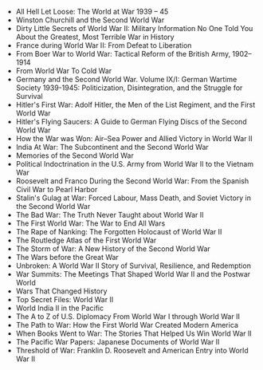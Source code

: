 <ul>
 <li><a target="_blank" href="https://github.com/manjunath5496/The-Best-Books-on-World-War/blob/master/ww(1).pdf" style="text-decoration:none;">All Hell Let Loose: The World at War 1939 – 45</a></li>
  
<li><a target="_blank" href="https://github.com/manjunath5496/The-Best-Books-on-World-War/blob/master/ww(2).pdf" style="text-decoration:none;">Winston Churchill and the Second World War</a></li>  
  
<li><a target="_blank" href="https://github.com/manjunath5496/The-Best-Books-on-World-War/blob/master/ww(3).pdf" style="text-decoration:none;">Dirty Little Secrets of World War II: Military Information No One Told You About the Greatest, Most Terrible War in History</a></li>
                               
 <li><a target="_blank" href="https://github.com/manjunath5496/The-Best-Books-on-World-War/blob/master/ww(4).pdf" style="text-decoration:none;">France during World War II: From Defeat to Liberation</a></li> 
 
  <li><a target="_blank" href="https://github.com/manjunath5496/The-Best-Books-on-World-War/blob/master/ww(5).pdf" style="text-decoration:none;">From Boer War to World War: Tactical Reform of the British Army, 1902–1914</a></li>   

 <li><a target="_blank" href="https://github.com/manjunath5496/The-Best-Books-on-World-War/blob/master/ww(6).pdf" style="text-decoration:none;"> From World War To Cold War </a></li>
                <li><a target="_blank" href="https://github.com/manjunath5496/The-Best-Books-on-World-War/blob/master/ww(7).pdf" style="text-decoration:none;">Germany and the Second World War. Volume IX/I: German Wartime Society 1939-1945: Politicization, Disintegration, and the Struggle for Survival</a></li>  
         <li><a target="_blank" href="https://github.com/manjunath5496/The-Best-Books-on-World-War/blob/master/ww(8).pdf" style="text-decoration:none;">Hitler's First War: Adolf Hitler, the Men of the List Regiment, and the First World War </a></li>                 
 <li><a target="_blank" href="https://github.com/manjunath5496/The-Best-Books-on-World-War/blob/master/ww(9).pdf" style="text-decoration:none;"> Hitler's Flying Saucers: A Guide to German Flying Discs of the Second World War </a></li>                              

 <li><a target="_blank" href="https://github.com/manjunath5496/The-Best-Books-on-World-War/blob/master/ww(10).pdf" style="text-decoration:none;"> How the War was Won: Air–Sea Power and Allied Victory in World War II </a></li>
                
 <li><a target="_blank" href="https://github.com/manjunath5496/The-Best-Books-on-World-War/blob/master/ww(11).pdf" style="text-decoration:none;"> India At War: The Subcontinent and the Second World War  </a></li>                              
<li><a target="_blank" href="https://github.com/manjunath5496/The-Best-Books-on-World-War/blob/master/ww(12).rar" style="text-decoration:none;">Memories of the Second World War</a></li>

  <li><a target="_blank" href="https://github.com/manjunath5496/The-Best-Books-on-World-War/blob/master/ww(13).pdf" style="text-decoration:none;">Political Indoctrination in the U.S. Army from World War II to the Vietnam War</a></li>

  <li><a target="_blank" href="https://github.com/manjunath5496/The-Best-Books-on-World-War/blob/master/ww(14).pdf" style="text-decoration:none;">Roosevelt and Franco During the Second World War: From the Spanish Civil War to Pearl Harbor</a></li>
                <li><a target="_blank" href="https://github.com/manjunath5496/The-Best-Books-on-World-War/blob/master/ww(15).pdf" style="text-decoration:none;">Stalin's Gulag at War: Forced Labour, Mass Death, and Soviet Victory in the Second World War</a></li>  
         <li><a target="_blank" href="https://github.com/manjunath5496/The-Best-Books-on-World-War/blob/master/ww(16).pdf" style="text-decoration:none;">The Bad War: The Truth Never Taught about World War II</a></li>                 
 <li><a target="_blank" href="https://github.com/manjunath5496/The-Best-Books-on-World-War/blob/master/ww(17).pdf" style="text-decoration:none;"> The First World War: The War to End All Wars </a></li>                              

 <li><a target="_blank" href="https://github.com/manjunath5496/The-Best-Books-on-World-War/blob/master/ww(18).pdf" style="text-decoration:none;"> The Rape of Nanking: The Forgotten Holocaust of World War II</a></li>
                
 <li><a target="_blank" href="https://github.com/manjunath5496/The-Best-Books-on-World-War/blob/master/ww(19).pdf" style="text-decoration:none;">  The Routledge Atlas of the First World War  </a></li>  
 
 <li><a target="_blank" href="https://github.com/manjunath5496/The-Best-Books-on-World-War/blob/master/ww(20).rar" style="text-decoration:none;">The Storm of War: A New History of the Second World War </a></li>
                
 <li><a target="_blank" href="https://github.com/manjunath5496/The-Best-Books-on-World-War/blob/master/ww(21).pdf" style="text-decoration:none;"> The Wars before the Great War</a></li>  
 
  <li><a target="_blank" href="https://github.com/manjunath5496/The-Best-Books-on-World-War/blob/master/ww(22).pdf" style="text-decoration:none;"> Unbroken: A World War II Story of Survival, Resilience, and Redemption</a></li>
                
 <li><a target="_blank" href="https://github.com/manjunath5496/The-Best-Books-on-World-War/blob/master/ww(23).pdf" style="text-decoration:none;"> War Summits: The Meetings That Shaped World War II and the Postwar World</a></li>
 
 
  <li><a target="_blank" href="https://github.com/manjunath5496/The-Best-Books-on-World-War/blob/master/ww(24).pdf" style="text-decoration:none;"> Wars That Changed History</a></li>  
 
  <li><a target="_blank" href="https://github.com/manjunath5496/The-Best-Books-on-World-War/blob/master/ww(25).pdf" style="text-decoration:none;"> Top Secret Files: World War II </a></li>
                
 <li><a target="_blank" href="https://github.com/manjunath5496/The-Best-Books-on-World-War/blob/master/ww(26).pdf" style="text-decoration:none;"> World India II in the Pacific </a></li>
 
 
  <li><a target="_blank" href="https://github.com/manjunath5496/The-Best-Books-on-World-War/blob/master/ww(27).pdf" style="text-decoration:none;"> The A to Z of U.S. Diplomacy From World War I through World War II</a></li>  
 
  <li><a target="_blank" href="https://github.com/manjunath5496/The-Best-Books-on-World-War/blob/master/ww(28).pdf" style="text-decoration:none;"> The Path to War: How the First World War Created Modern America </a></li>
                
 <li><a target="_blank" href="https://github.com/manjunath5496/The-Best-Books-on-World-War/blob/master/ww(29).pdf" style="text-decoration:none;"> When Books Went to War: The Stories That Helped Us Win World War II </a></li>
 
  
  <li><a target="_blank" href="https://github.com/manjunath5496/The-Best-Books-on-World-War/blob/master/ww(30).pdf" style="text-decoration:none;"> The Pacific War Papers: Japanese Documents of World War II </a></li>
                
 <li><a target="_blank" href="https://github.com/manjunath5496/The-Best-Books-on-World-War/blob/master/ww(31).pdf" style="text-decoration:none;"> Threshold of War: Franklin D. Roosevelt and American Entry into World War II </a></li>
 

</ul>

